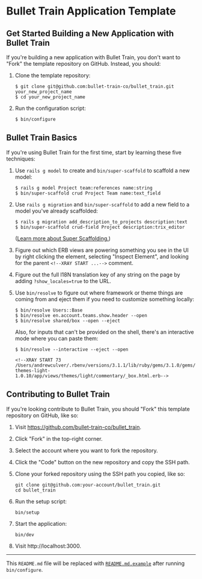 # Bullet Train Application Template

## Get Started Building a New Application with Bullet Train
If you're building a new application with Bullet Train, you don't want to "Fork" the template repository on GitHub. Instead, you should:

1. Clone the template repository:

    ```
    $ git clone git@github.com:bullet-train-co/bullet_train.git your_new_project_name
    $ cd your_new_project_name
    ```

2. Run the configuration script:

    ```
    $ bin/configure
    ```

## Bullet Train Basics

If you're using Bullet Train for the first time, start by learning these five techniques:

1. Use `rails g model` to create and `bin/super-scaffold` to scaffold a new model:

    ```
    $ rails g model Project team:references name:string
    $ bin/super-scaffold crud Project Team name:text_field
    ```

2. Use `rails g migration` and `bin/super-scaffold` to add a new field to a model you've already scaffolded:

    ```
    $ rails g migration add_description_to_projects description:text
    $ bin/super-scaffold crud-field Project description:trix_editor
    ```

    ([Learn more about Super Scaffolding.](https://github.com/bullet-train-co/bullet_train-base/blob/main/docs/super-scaffolding.md))

3. Figure out which ERB views are powering something you see in the UI by right clicking the element, selecting "Inspect Element", and looking for the parent `<!--XRAY START ...-->` comment.

4. Figure out the full I18N translation key of any string on the page by adding `?show_locales=true` to the URL.

5. Use `bin/resolve` to figure out where framework or theme things are coming from and eject them if you need to customize something locally:

    ```
    $ bin/resolve Users::Base
    $ bin/resolve en.account.teams.show.header --open
    $ bin/resolve shared/box --open --eject
    ```

    Also, for inputs that can't be provided on the shell, there's an interactive mode where you can paste them:

    ```
    $ bin/resolve --interactive --eject --open

    <!--XRAY START 73 /Users/andrewculver/.rbenv/versions/3.1.1/lib/ruby/gems/3.1.0/gems/bullet_train-themes-light-1.0.10/app/views/themes/light/commentary/_box.html.erb-->
    ```

## Contributing to Bullet Train
If you're looking contribute to Bullet Train, you should "Fork" this template repository on GitHub, like so:

1. Visit https://github.com/bullet-train-co/bullet_train.
2. Click "Fork" in the top-right corner.
3. Select the account where you want to fork the repository.
4. Click the "Code" button on the new repository and copy the SSH path.
5. Clone your forked repository using the SSH path you copied, like so:

    ```
    git clone git@github.com:your-account/bullet_train.git
    cd bullet_train
    ```

6. Run the setup script:

    ```
    bin/setup
    ```

7. Start the application:

    ```
    bin/dev
    ```

8. Visit http://localhost:3000.

---

This `README.md` file will be replaced with [`README.md.example`](./README.md.example) after running `bin/configure`.
